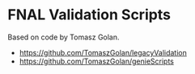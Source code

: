 # FNAL Validation Scripts

Based on code by Tomasz Golan.

* https://github.com/TomaszGolan/legacyValidation
* https://github.com/TomaszGolan/genieScripts
